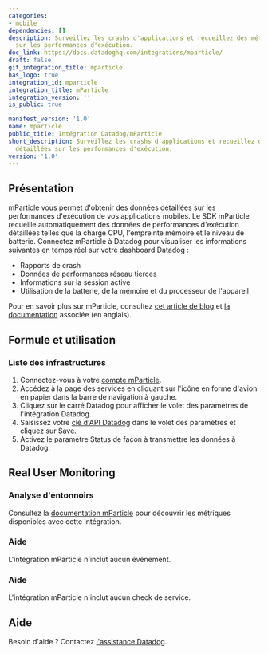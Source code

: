```yaml
---
categories:
- mobile
dependencies: []
description: Surveillez les crashs d'applications et recueillez des métriques détaillées
  sur les performances d'exécution.
doc_link: https://docs.datadoghq.com/integrations/mparticle/
draft: false
git_integration_title: mparticle
has_logo: true
integration_id: mparticle
integration_title: mParticle
integration_version: ''
is_public: true

manifest_version: '1.0'
name: mparticle
public_title: Intégration Datadog/mParticle
short_description: Surveillez les crashs d'applications et recueillez des métriques
  détaillées sur les performances d'exécution.
version: '1.0'
---
```


<!--  SOURCED FROM https://github.com/DataDog/dogweb -->
## Présentation

mParticle vous permet d'obtenir des données détaillées sur les performances d'exécution de vos applications mobiles. Le SDK mParticle recueille automatiquement des données de performances d'exécution détaillées telles que la charge CPU, l'empreinte mémoire et le niveau de batterie. Connectez mParticle à Datadog pour visualiser les informations suivantes en temps réel sur votre dashboard Datadog :

- Rapports de crash
- Données de performances réseau tierces
- Informations sur la session active
- Utilisation de la batterie, de la mémoire et du processeur de l'appareil

Pour en savoir plus sur mParticle, consultez [cet article de blog][1] et [la documentation][2] associée (en anglais).

## Formule et utilisation

### Liste des infrastructures

1. Connectez-vous à votre [compte mParticle][3].
2. Accédez à la page des services en cliquant sur l'icône en forme d'avion en papier dans la barre de navigation à gauche.
3. Cliquez sur le carré Datadog pour afficher le volet des paramètres de l'intégration Datadog.
4. Saisissez votre [clé d'API Datadog][4] dans le volet des paramètres et cliquez sur Save.
5. Activez le paramètre Status de façon à transmettre les données à Datadog.

## Real User Monitoring

### Analyse d'entonnoirs

Consultez la [documentation mParticle][2] pour découvrir les métriques disponibles avec cette intégration.

### Aide

L'intégration mParticle n'inclut aucun événement.

### Aide

L'intégration mParticle n'inclut aucun check de service.

## Aide

Besoin d'aide ? Contactez [l'assistance Datadog][5].

[1]: https://www.datadoghq.com/blog/track-detailed-run-time-performance-data-with-mparticle-and-datadog/
[2]: https://docs.mparticle.com/integrations/datadog/event/
[3]: https://app.mparticle.com/login?return=
[4]: https://app.datadoghq.com/organization-settings/api-keys
[5]: https://docs.datadoghq.com/fr/help/
